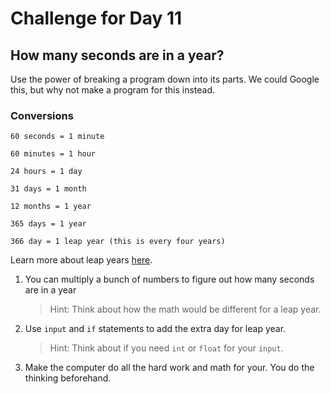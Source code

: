 # Challenge for Day 11

## How many seconds are in a year?

Use the power of breaking a program down into its parts.
We could Google this, but why not make a program for this instead.

### Conversions
```text
60 seconds = 1 minute

60 minutes = 1 hour

24 hours = 1 day

31 days = 1 month

12 months = 1 year

365 days = 1 year

366 day = 1 leap year (this is every four years)
```

Learn more about leap years [here](https://spaceplace.nasa.gov/leap-year/en/).

1. You can multiply a bunch of numbers to figure out how many seconds are in a year
    > Hint: Think about how the math would be different for a leap year.
2. Use `input` and `if` statements to add the extra day for leap year.
    > Hint: Think about if you need `int` or `float` for your `input`.
3. Make the computer do all the hard work and math for your. You do the thinking beforehand.
